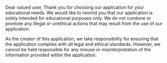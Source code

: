 Dear valued user,
Thank you for choosing our application for your educational needs. We would like to remind you that our application is solely intended for educational purposes only. We do not condone or promote any illegal or unethical actions that may result from the use of our application.

As the creator of this application, we take responsibility for ensuring that the application complies with all legal and ethical standards. However, we cannot be held responsible for any misuse or misinterpretation of the information provided within the application.
